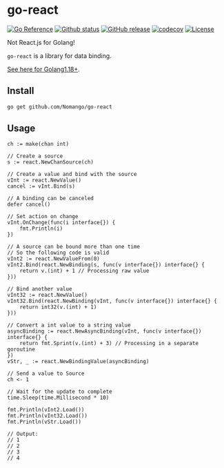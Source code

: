 # go-react

[![Go Reference](https://pkg.go.dev/badge/github.com/Nomango/go-react.svg)](https://pkg.go.dev/github.com/Nomango/go-react/v1)
[![Github status](https://github.com/Nomango/go-react/actions/workflows/UnitTest.yml/badge.svg?branch=1.x)](https://github.com/Nomango/go-react/actions)
[![GitHub release](https://img.shields.io/github/release/nomango/go-react)](https://github.com/Nomango/go-react/releases/latest)
[![codecov](https://codecov.io/gh/Nomango/go-react/branch/main/graph/badge.svg?token=YEGAFMRM28)](https://codecov.io/gh/Nomango/go-react)
[![License](https://img.shields.io/github/license/nomango/go-react)](https://github.com/Nomango/go-react/blob/1.x/LICENSE)

Not React.js for Golang!

`go-react` is a library for data binding.

[See here for Golang1.18+](https://github.com/Nomango/go-react).

## Install

```bash
go get github.com/Nomango/go-react
```

## Usage

```golang
ch := make(chan int)

// Create a source
s := react.NewChanSource(ch)

// Create a value and bind with the source
vInt := react.NewValue()
cancel := vInt.Bind(s)

// A binding can be canceled
defer cancel()

// Set action on change
vInt.OnChange(func(i interface{}) {
    fmt.Println(i)
})

// A source can be bound more than one time
// So the following code is valid
vInt2 := react.NewValueFrom(0)
vInt2.Bind(react.NewBinding(s, func(v interface{}) interface{} {
    return v.(int) + 1 // Processing raw value
}))

// Bind another value
vInt32 := react.NewValue()
vInt32.Bind(react.NewBinding(vInt, func(v interface{}) interface{} {
    return int32(v.(int) + 1)
}))

// Convert a int value to a string value
asyncBinding := react.NewAsyncBinding(vInt, func(v interface{}) interface{} {
    return fmt.Sprint(v.(int) + 3) // Processing in a separate goroutine
})
vStr, _ := react.NewBindingValue(asyncBinding)

// Send a value to Source
ch <- 1

// Wait for the update to complete
time.Sleep(time.Millisecond * 10)

fmt.Println(vInt2.Load())
fmt.Println(vInt32.Load())
fmt.Println(vStr.Load())

// Output:
// 1
// 2
// 3
// 4
```
